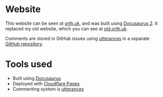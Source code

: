 # Website

This website can be seen at [orth.uk](https://orth.uk), and was built using [Docusaurus 2](https://docusaurus.io/). It replaced my old website, which you can see at [old.orth.uk](https://old.orth.uk).

Comments are stored in GitHub issues using [utterances](https://utteranc.es) in a separate [GitHub repository](https://github.com/ben-xD/orth.uk-comments).

# Tools used

- Built using [Docusaurus](https://docusaurus.io/)
- Deployed with [Cloudflare Pages](https://pages.cloudflare.com/)
- Commenting system is [utterances](https://utteranc.es/)